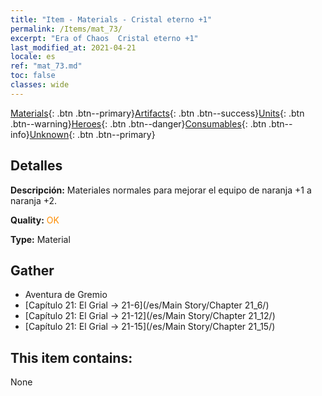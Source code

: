 ```yaml
---
title: "Item - Materials - Cristal eterno +1"
permalink: /Items/mat_73/
excerpt: "Era of Chaos  Cristal eterno +1"
last_modified_at: 2021-04-21
locale: es
ref: "mat_73.md"
toc: false
classes: wide
---
```

 [Materials](/es/Items/){: .btn .btn--primary}[Artifacts](/es/Items/Artifacts/){: .btn .btn--success}[Units](/es/Items/Units/){: .btn .btn--warning}[Heroes](/es/Items/Heroes/){: .btn .btn--danger}[Consumables](/es/Items/Consumables/){: .btn .btn--info}[Unknown](/es/Items/Unknown/){: .btn .btn--primary}

## Detalles
 **Descripción:** Materiales normales para mejorar el equipo de naranja +1 a naranja +2.

 **Quality:** <span style="color: #FF8C00">OK</span>

 **Type:** Material

## Gather

*    Aventura de Gremio 
*    [Capítulo 21: El Grial -> 21-6](/es/Main Story/Chapter 21_6/) 
*    [Capítulo 21: El Grial -> 21-12](/es/Main Story/Chapter 21_12/) 
*    [Capítulo 21: El Grial -> 21-15](/es/Main Story/Chapter 21_15/) 

## This item contains:

  None

